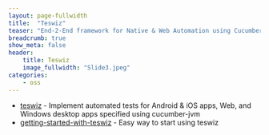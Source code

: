```yaml
---
layout: page-fullwidth
title:  "Teswiz"
teaser: "End-2-End framework for Native & Web Automation using Cucumber-jvm, Appium, Selenium WebDriver, Applitools & ReportPortal"
breadcrumb: true
show_meta: false
header:
    title: Teswiz
    image_fullwidth: "Slide3.jpeg"
categories:
    - oss
---
```


* <a href="https://github.com/znsio/teswiz" target="_blank">teswiz</a> - Implement automated tests for Android & iOS apps, Web, and Windows desktop apps specified using cucumber-jvm
* <a href="https://github.com/znsio/getting-started-with-teswiz" target="_blank">getting-started-with-teswiz</a> - Easy way to start using teswiz
